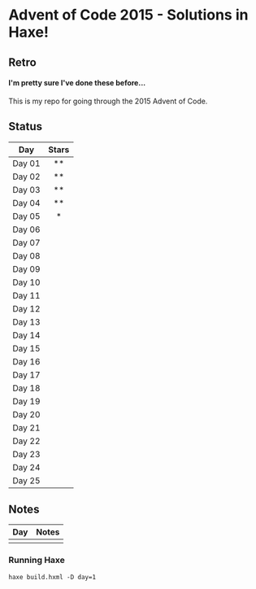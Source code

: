 # Advent of Code 2015 - Solutions in Haxe!
## Retro
#### I'm pretty sure I've done these before...

This is my repo for going through the 2015 Advent of Code.

## Status

| Day           | Stars   |
|:-------------:|:-------:|
| Day 01        | **      |
| Day 02        | **      |
| Day 03        | **      |
| Day 04        | **      |
| Day 05        | * ||
| Day 06        |  ||
| Day 07        |  ||
| Day 08        |  ||
| Day 09        |  ||
| Day 10        |  ||
| Day 11        |  ||
| Day 12        |  ||
| Day 13        |  ||
| Day 14        |  ||
| Day 15        |  ||
| Day 16        |  ||
| Day 17        |  ||
| Day 18        |  ||
| Day 19        |  ||
| Day 20        |  ||
| Day 21        |  ||
| Day 22        |  ||
| Day 23        |  ||
| Day 24        |  ||
| Day 25        |  ||

## Notes

| Day           | Notes   |
|:------------- |:------- |
|         |  |

### Running Haxe  
`haxe build.hxml -D day=1`
